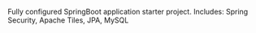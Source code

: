 Fully configured SpringBoot application starter project. 
Includes: Spring Security, Apache Tiles, JPA, MySQL
